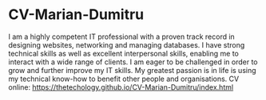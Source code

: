 # CV-Marian-Dumitru
I am a highly competent IT professional with a proven track record in designing websites, networking and managing databases. I have strong technical skills as well as excellent interpersonal skills, enabling me to interact with a wide range of clients. I am eager to be challenged in order to grow and further improve my IT skills. My greatest passion is in life is using my technical know-how to benefit other people and organisations.
CV online: https://thetechology.github.io/CV-Marian-Dumitru/index.html 

